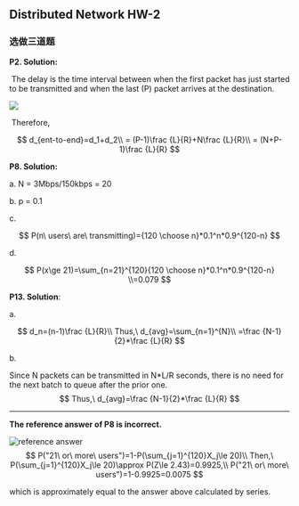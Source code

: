 ## Distributed Network HW-2

### 选做三道题

**P2. Solution:** 

​	The delay is the time interval between when the first packet has just started to be transmitted and when the last (P) packet arrives at the destination. 

![](https://cchw-1257198376.cos.ap-chengdu.myqcloud.com/test/clipboard_20200228045152.png)

​	Therefore, 

$$
d_{ent-to-end}=d_1+d_2\\
= (P-1)\frac {L}{R}+N\frac {L}{R}\\
= (N+P-1)\frac {L}{R}
$$

**P8. Solution:** 

a. N = 3Mbps/150kbps = 20

b. p = 0.1 

c. 

$$
P(n\ users\ are\ transmitting)={120 \choose n}*0.1^n*0.9^{120-n}
$$

d. 

$$
P(x\ge 21)=\sum_{n=21}^{120}{120 \choose n}*0.1^n*0.9^{120-n}
\\=0.079
$$


**P13. Solution**:

a. 

$$
d_n=(n-1)\frac {L}{R}\\
Thus,\ d_{avg}=\sum_{n=1}^{N}\\
=\frac {N-1}{2}*\frac {L}{R}
$$

b.  

Since N packets can be transmitted in N*L/R seconds, there is no need for the next batch to queue after the prior one.  
$$
Thus,\ d_{avg}=\frac {N-1}{2}*\frac {L}{R}
$$

----

**The reference answer of P8 is incorrect.**

![reference answer](https://cchw-1257198376.cos.ap-chengdu.myqcloud.com/test/clipboard_20200228050856.png)
$$
P("21\ or\ more\ users")=1-P(\sum_{j=1}^{120}X_j\le 20)\\
Then,\ P(\sum_{j=1}^{120}X_j\le 20)\approx P(Z\le 2.43)=0.9925,\\
P("21\ or\ more\ users")=1-0.9925=0.0075
$$

which is approximately equal to the answer above calculated by series.